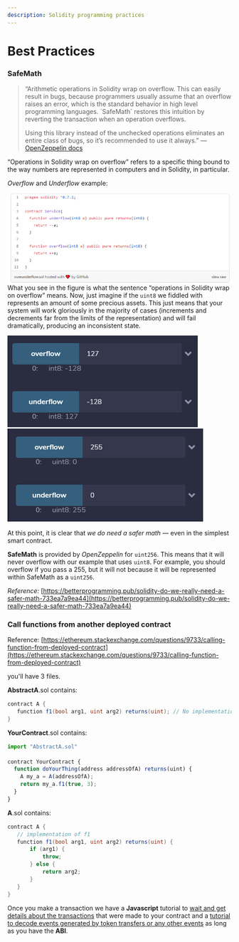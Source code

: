 ```yaml
---
description: Solidity programming practices
---
```


# Best Practices

### SafeMath

> “Arithmetic operations in Solidity wrap on overflow. This can easily result in bugs, because programmers usually assume that an overflow raises an error, which is the standard behavior in high level programming languages. \`SafeMath\` restores this intuition by reverting the transaction when an operation overflows.
>
> Using this library instead of the unchecked operations eliminates an entire class of bugs, so it’s recommended to use it always.” — [OpenZeppelin docs](https://docs.openzeppelin.com/contracts/3.x/api/math)

“Operations in Solidity wrap on overflow” refers to a specific thing bound to the way numbers are represented in computers and in Solidity, in particular.

_Overflow_ and _Underflow_ example:

![](<../../.gitbook/assets/imagem (4) (1).png>)What you see in the figure is what the sentence “operations in Solidity wrap on overflow” means. Now, just imagine if the `uint8` we fiddled with represents an amount of some precious assets. This just means that your system will work gloriously in the majority of cases (increments and decrements far from the limits of the representation) and will fail dramatically, producing an inconsistent state.

![](<../../.gitbook/assets/imagem (2) (1) (1).png>)![](<../../.gitbook/assets/imagem (5) (1) (1).png>)

At this point, it is clear that _we do need a safer math —_ even in the simplest smart contract.

**SafeMath** is provided by _OpenZeppelin_ for `uint256`. This means that it will never overflow with our example that uses `uint8`. For example, you should overflow if you pass a 255, but it will not because it will be represented within SafeMath as a `uint256`.

_Reference:_ [https://betterprogramming.pub/solidity-do-we-really-need-a-safer-math-733ea7a9ea44](https://betterprogramming.pub/solidity-do-we-really-need-a-safer-math-733ea7a9ea44)

### Call functions from another deployed contract

Reference: [https://ethereum.stackexchange.com/questions/9733/calling-function-from-deployed-contract](https://ethereum.stackexchange.com/questions/9733/calling-function-from-deployed-contract)

you'll have 3 files.

**AbstractA**.sol contains:

```csharp
contract A {
   function f1(bool arg1, uint arg2) returns(uint); // No implementation, just the function signature. This is just so Solidity can work out how to call it.
}
```

**YourContract**.sol contains:

```javascript
import "AbstractA.sol"

contract YourContract {
  function doYourThing(address addressOfA) returns(uint) {
    A my_a = A(addressOfA);
    return my_a.f1(true, 3);
  }
}
```

**A**.sol contains:

```csharp
contract A {
   // implementation of f1
   function f1(bool arg1, uint arg2) returns(uint) {
       if (arg1) {
           throw;
       } else {
           return arg2;
       }
   }
}
```

Once you make a transaction we have a **Javascript** tutorial to [wait and get details about the transactions](https://ethereumdev.io/waiting-for-a-transaction-to-be-mined-on-ethereum-with-js/) that were made to your contract and a [tutorial to decode events generated by token transfers or any other events](https://ethereumdev.io/how-to-decode-event-logs-in-javascript-using-abi-decoder/) as long as you have the **ABI**.
